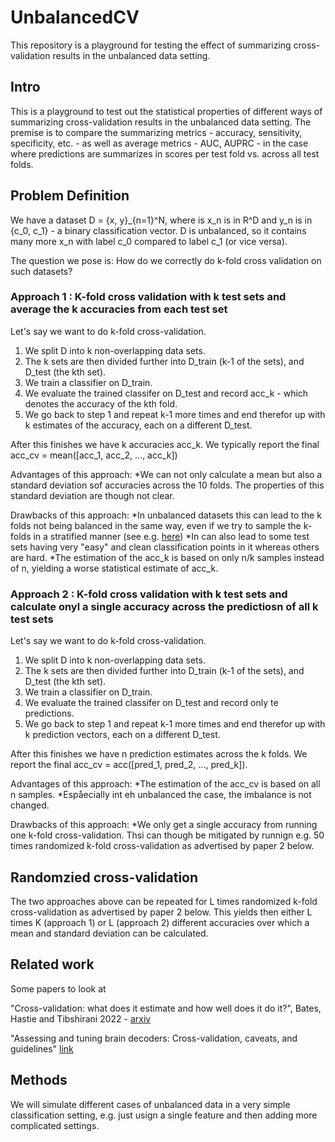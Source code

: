 # UnbalancedCV
This repository is a playground for testing the effect of summarizing cross-validation results in the unbalanced data setting. 

## Intro
This is a playground to test out the statistical properties of different ways of summarizing cross-validation results in the unbalanced data setting. The premise is to compare the summarizing metrics - accuracy, sensitivity, specificity, etc. - as well as average metrics - AUC, AUPRC - in the case where predictions are summarizes in scores per test fold vs. across all test folds.

## Problem Definition

We have a dataset D = {x, y}_{n=1}^N, where  is x_n is in R^D and y_n is in {c_0, c_1} - a binary classification vector. D is unbalanced, so it contains many more x_n with label c_0 compared to label c_1 (or vice versa). 

The question we pose is: How do we correctly do k-fold cross validation on such datasets? 

### Approach 1 : K-fold cross validation with k test sets and average the k accuracies from each test set

Let's say we want to do k-fold cross-validation. 

1. We split D into k non-overlapping data sets.
2. The k sets are then divided further into D_train (k-1 of the sets), and D_test (the kth set).
3. We train a classifier on D_train.
4. We evaluate the trained classifer on D_test and record acc_k - which denotes the accuracy of the kth fold.
5. We go back to step 1 and repeat k-1 more times and end therefor up with k estimates of the accuracy, each on a different D_test.

After this finishes we have k accuracies acc_k. We typically report the final acc_cv = mean([acc_1, acc_2, ..., acc_k])

Advantages of this approach:
*We can not only calculate a mean but also a standard deviation sof accuracies across the 10 folds. The properties of this standard deviation are though not clear.

Drawbacks of this approach: 
*In unbalanced datasets this can lead to the k folds not being balanced in the same way, even if we try to sample the k-folds in a stratified manner (see e.g. [here](https://scikit-learn.org/dev/modules/generated/sklearn.model_selection.StratifiedKFold.html))
*In can also lead to some test sets having very "easy" and clean classification points in it whereas others are hard.
*The estimation of the acc_k is based on only n/k samples instead of n, yielding a worse statistical estimate of acc_k.

### Approach 2 : K-fold cross validation with k test sets and calculate onyl a single accuracy across the predictiosn of all k test sets

Let's say we want to do k-fold cross-validation. 

1. We split D into k non-overlapping data sets.
2. The k sets are then divided further into D_train (k-1 of the sets), and D_test (the kth set).
3. We train a classifier on D_train.
4. We evaluate the trained classifer on D_test and record only te predictions. 
5. We go back to step 1 and repeat k-1 more times and end therefor up with k prediction vectors, each on a different D_test.

After this finishes we have n prediction estimates across the k folds. We report the final acc_cv = acc([pred_1, pred_2, ..., pred_k]).

Advantages of this approach:
*The estimation of the acc_cv is based on all n samples.
*Espåecially int eh unbalanced the case, the imbalance is not changed.

Drawbacks of this approach: 
*We only get a single accuracy from running one k-fold cross-validation. Thsi can though be mitigated by runnign e.g. 50 times randomized k-fold cross-validation as advertised by paper 2 below.

## Randomzied cross-validation

The two approaches above can be repeated for L times randomized k-fold cross-validation as advertised by paper 2 below. This yields then either L times K (approach 1) or L (approach 2) different accuracies over which a mean and standard deviation can be calculated.

## Related work

Some papers to look at 

"Cross-validation: what does it estimate and how well does it do it?", Bates, Hastie and Tibshirani 2022 - [arxiv](https://arxiv.org/pdf/2104.00673)

"Assessing and tuning brain decoders: Cross-validation, caveats, and guidelines" [link](https://www.sciencedirect.com/science/article/abs/pii/S105381191630595X?casa_token=MZ9ERMMPX-oAAAAA:Qe-o-9LdL3uLNcK90To0nChJ85KEzJX9gvCnFygK4kh5h4ETdXoHXNp-i_WfM44VoAWNK_IEyvzn)

## Methods
We will simulate different cases of unbalanced data in a very simple classification setting, e.g. just usign a single feature and then adding more complicated settings.



